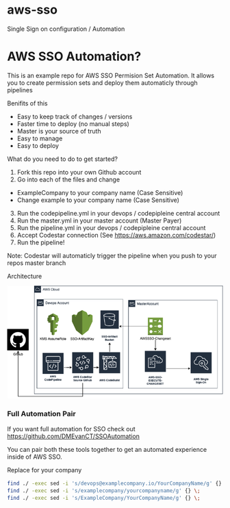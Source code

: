 # aws-sso
Single Sign on configuration / Automation

# AWS SSO Automation?
This is an example repo for AWS SSO Permision Set Automation. It allows you to create permission sets
and deploy them automaticly through pipelines

Benifits of this
- Easy to keep track of changes / versions
- Faster time to deploy (no manual steps)
- Master is your source of truth
- Easy to manage
- Easy to deploy

What do you need to do to get started?

1. Fork this repo into your own Github account
2. Go into each of the files and change
 - ExampleCompany to your company name (Case Sensitive)
 - Change example to your company name (Case Sensitive)
3. Run the codepipeline.yml in your devops / codepipleine central account 
4. Run the master.yml in your master account (Master Payer)
5. Run the pipeline.yml in your devops / codepipleine central account
6. Accept Codestar connection (See https://aws.amazon.com/codestar/)
7.  Run the pipeline!

Note: Codestar will automaticly trigger the pipeline when you push to your repos master branch

Architecture

![PipelineAutomation](./AWS-SSO-Pipeline.png)


### Full Automation Pair
If you want full automation for SSO check out https://github.com/DMEvanCT/SSOAutomation 

You can pair both these tools together to get an automated experience inside of AWS SSO. 

Replace for your company
```bash
find ./ -exec sed -i 's/devops@examplecompany.io/YourCompanyName/g' {} \;
find ./ -exec sed -i 's/examplecompany/yourcompanyname/g' {} \;
find ./ -exec sed -i 's/ExampleCompany/YourCompanyName/g' {} \;
```
